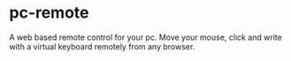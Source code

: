 # pc-remote
A web based remote control for your pc. Move your mouse, click and write with a virtual keyboard remotely from any browser.
